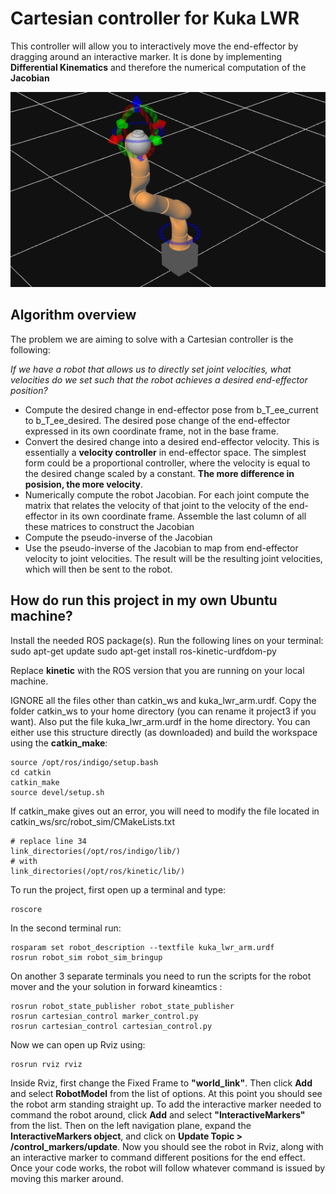 [img01]: ../imgs/proj_4.png

# Cartesian controller for Kuka LWR
This controller will allow you to interactively move the end-effector by dragging around an interactive marker. It is done by implementing **Differential Kinematics** and therefore the numerical computation of the **Jacobian**

![alt text][img01]

## Algorithm overview

The problem we are aiming to solve with a Cartesian controller is the following:

*If we have a robot that allows us to directly set joint velocities, what velocities do we set such that the robot achieves a desired end-effector position?*

* Compute the desired change in end-effector pose from b_T_ee_current to b_T_ee_desired. The desired pose change of the end-effector expressed in its own coordinate frame, not in the base frame.
* Convert the desired change into a desired end-effector velocity. This is essentially a **velocity controller** in end-effector space. The simplest form could be a proportional controller, where the velocity is equal to the desired change scaled by a constant. **The more difference in posision, the more velocity**.
* Numerically compute the robot Jacobian. For each joint compute the matrix that relates the velocity of that joint to the velocity of the end-effector in its own coordinate frame. Assemble the last column of all these matrices to construct the Jacobian
* Compute the pseudo-inverse of the Jacobian
* Use the pseudo-inverse of the Jacobian to map from end-effector velocity to joint velocities. The result will be the resulting joint velocities, which will then be sent to the robot.

## How do run this project in my own Ubuntu machine?
Install the needed ROS package(s). Run the following lines on your terminal:
sudo apt-get update
sudo apt-get install ros-kinetic-urdfdom-py

Replace **kinetic** with the ROS version that you are running on your local machine.

IGNORE all the files other than catkin_ws and kuka_lwr_arm.urdf. Copy the folder catkin_ws to your home directory (you can rename it project3 if you want). Also put the file kuka_lwr_arm.urdf in the home directory.
You can either use this structure directly (as downloaded) and build the workspace using the **catkin_make**:
```
source /opt/ros/indigo/setup.bash
cd catkin
catkin_make
source devel/setup.sh 
```
If catkin_make gives out an error, you will need to modify the file located in catkin_ws/src/robot_sim/CMakeLists.txt
```
# replace line 34
link_directories(/opt/ros/indigo/lib/)
# with
link_directories(/opt/ros/kinetic/lib/)
```

To run the project, first open up a terminal and type:
```
roscore
```
 In the second terminal run:
```
rosparam set robot_description --textfile kuka_lwr_arm.urdf
rosrun robot_sim robot_sim_bringup
```

On another 3 separate terminals you need to run the scripts for the robot mover and the your solution in forward kineamtics :
```
rosrun robot_state_publisher robot_state_publisher
rosrun cartesian_control marker_control.py
rosrun cartesian_control cartesian_control.py
```

Now we can open up Rviz using:
```
rosrun rviz rviz
```
Inside Rviz, first change the Fixed Frame to **"world_link"**.
Then click **Add** and select **RobotModel** from the list of options. At this point you should see the robot arm standing straight up. 
To add the interactive marker needed to command the robot around, click **Add** and select **"InteractiveMarkers"** from the list. 
Then on the left navigation plane, expand the **InteractiveMarkers object**, and click on **Update Topic > /control_markers/update**.
Now you should see the robot in Rviz, along with an interactive marker to command different positions for the end effect. Once your code works, the robot will follow whatever command is issued by moving this marker around. 

